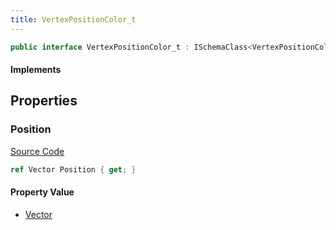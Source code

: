 ```yaml
---
title: VertexPositionColor_t
---
```


```csharp
public interface VertexPositionColor_t : ISchemaClass<VertexPositionColor_t>, ISchemaField, ISchemaClass, INativeHandle
```

#### Implements

## Properties

### Position

[Source Code](https://github.com/swiftly-solution/swiftlys2/blob/beta/managed/src/SwiftlyS2.Generated/Schemas/Interfaces/VertexPositionColor_t.cs#L16)

```csharp
ref Vector Position { get; }
```

#### Property Value

- [Vector](/docs/api/shared/natives/vector)

